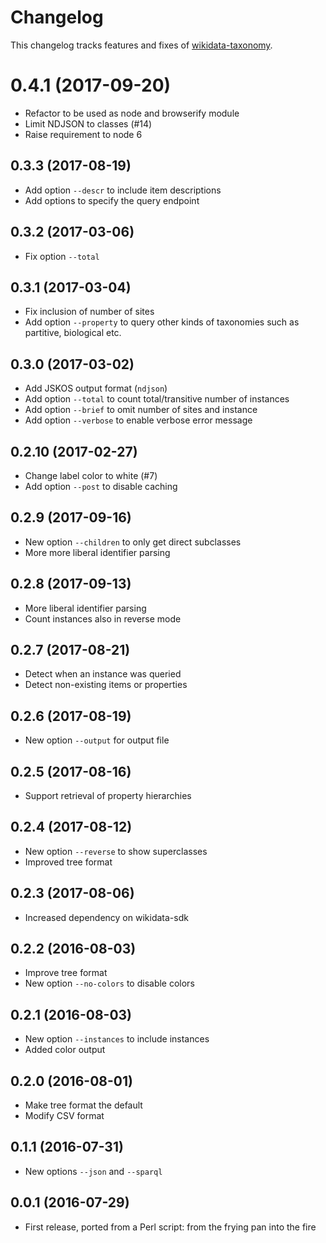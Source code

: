 # Changelog

This changelog tracks features and fixes of [wikidata-taxonomy](https://www.npmjs.com/package/wikidata-taxonomy).

# 0.4.1 (2017-09-20)

* Refactor to be used as node and browserify module
* Limit NDJSON to classes (#14)
* Raise requirement to node 6 

## 0.3.3 (2017-08-19)

* Add option `--descr` to include item descriptions
* Add options to specify the query endpoint

## 0.3.2 (2017-03-06)

* Fix option `--total`

## 0.3.1 (2017-03-04)

* Fix inclusion of number of sites
* Add option `--property` to query other kinds of taxonomies
  such as partitive, biological etc.

## 0.3.0 (2017-03-02)

* Add JSKOS output format (`ndjson`)
* Add option `--total` to count total/transitive number of instances
* Add option `--brief` to omit number of sites and instance
* Add option `--verbose` to enable verbose error message

## 0.2.10 (2017-02-27)

* Change label color to white (#7)
* Add option `--post` to disable caching

## 0.2.9 (2017-09-16)

* New option `--children` to only get direct subclasses
* More more liberal identifier parsing

## 0.2.8 (2017-09-13)

* More liberal identifier parsing
* Count instances also in reverse mode

## 0.2.7 (2017-08-21)

* Detect when an instance was queried
* Detect non-existing items or properties

## 0.2.6 (2017-08-19)

* New option `--output` for output file

## 0.2.5 (2017-08-16)

* Support retrieval of property hierarchies

## 0.2.4 (2017-08-12)

* New option `--reverse` to show superclasses 
* Improved tree format

## 0.2.3 (2017-08-06)

* Increased dependency on wikidata-sdk

## 0.2.2 (2016-08-03)

* Improve tree format
* New option `--no-colors` to disable colors 

## 0.2.1 (2016-08-03)

* New option `--instances` to include instances
* Added color output

## 0.2.0 (2016-08-01)

* Make tree format the default
* Modify CSV format

## 0.1.1 (2016-07-31)

* New options `--json` and `--sparql`

## 0.0.1 (2016-07-29)

* First release, ported from a Perl script: from the frying pan into the fire

